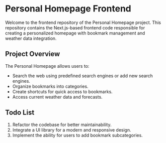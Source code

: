 # Personal Homepage Frontend

Welcome to the frontend repository of the Personal Homepage project. This repository contains the Next.js-based frontend code responsible for creating a personalized homepage with bookmark management and weather data integration.

## Project Overview

The Personal Homepage allows users to:
- Search the web using predefined search engines or add new search engines.
- Organize bookmarks into categories.
- Create shortcuts for quick access to bookmarks.
- Access current weather data and forecasts.

## Todo List

1. Refactor the codebase for better maintainability.
2. Integrate a UI library for a modern and responsive design.
3. Implement the ability for users to add bookmark subcategories.